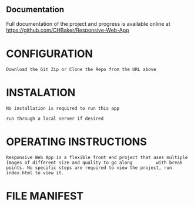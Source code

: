Documentation
-------------

Full documentation of the project and progress is available online at https://github.com/CHBaker/Responsive-Web-App

# CONFIGURATION
    Download the Git Zip or Clone the Repo from the URL above
    
# INSTALATION
    No installation is required to run this app
    
    run through a local server if desired
    
# OPERATING INSTRUCTIONS
    Responsive Web App is a flexible front end project that uses multiple images of different size and quality to go along         with break points. No specific steps are required to view the project, run index.html to view it.
    
# FILE MANIFEST
